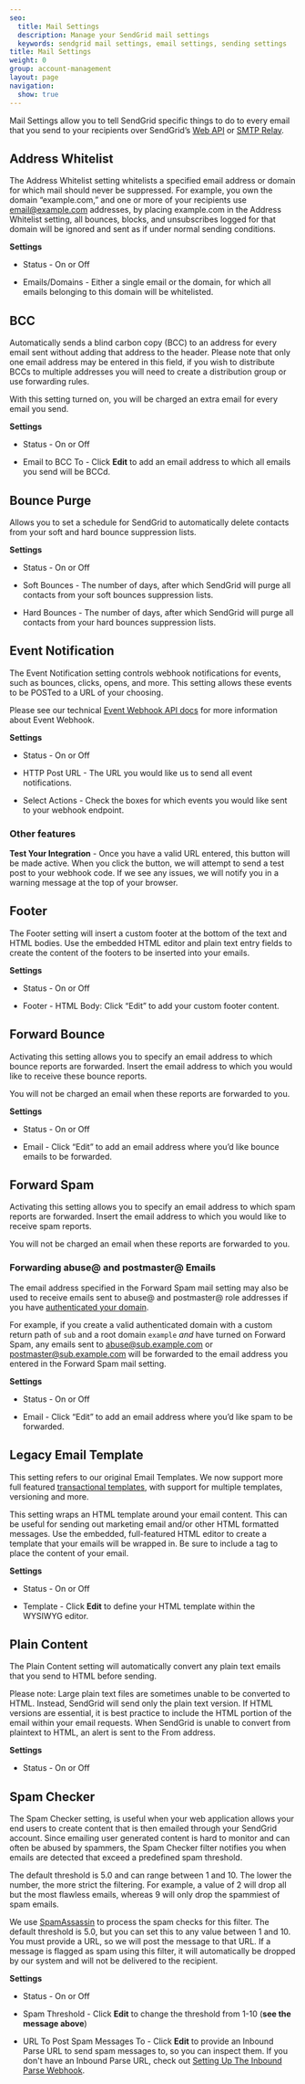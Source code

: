 ```yaml
---
seo:
  title: Mail Settings
  description: Manage your SendGrid mail settings
  keywords: sendgrid mail settings, email settings, sending settings
title: Mail Settings
weight: 0
group: account-management
layout: page
navigation:
  show: true
---
```


Mail Settings allow you to tell SendGrid specific things to do to every email that you send to your recipients over SendGrid’s [Web API](https://sendgrid.com/docs/Web_API/mail/) or [SMTP Relay]({{root_url}}/glossary/smtp-relay/).

## 	Address Whitelist
 	
The Address Whitelist setting whitelists a specified email address or domain for which mail should never be suppressed. For example, you own the domain “example.com,” and one or more of your recipients use email@example.com addresses, by placing example.com in the Address Whitelist setting, all bounces, blocks, and unsubscribes logged for that domain will be ignored and sent as if under normal sending conditions.

**Settings**
 	
* Status - On or Off

* Emails/Domains - Either a single email or the domain, for which all emails belonging to this domain will be whitelisted.

## 	BCC
 	
Automatically sends a blind carbon copy (BCC) to an address for every email sent without adding that address to the header. Please note that only one email address may be entered in this field, if you wish to distribute BCCs to multiple addresses you will need to create a distribution group or use forwarding rules.

<call-out type="warning">

With this setting turned on, you will be charged an extra email for every email you send.

</call-out>

 **Settings**
 	
* Status - On or Off

* Email to BCC To - Click **Edit** to add an email address to which all emails you send will be BCCd.

## 	Bounce Purge
 	
Allows you to set a schedule for SendGrid to automatically delete contacts from your soft and hard bounce suppression lists.

**Settings**
 	
* Status - On or Off

* Soft Bounces - The number of days, after which SendGrid will purge all contacts from your soft bounces suppression lists.

* Hard Bounces - The number of days, after which SendGrid will purge all contacts from your hard bounces suppression lists.

## 	Event Notification
 	
The Event Notification setting controls webhook notifications for events, such as bounces, clicks, opens, and more. This setting allows these events to be POSTed to a URL of your choosing.

Please see our technical [Event Webhook API docs]({{root_url}}/for-developers/tracking-events/getting-started-event-webhook/) for more information about Event Webhook.

**Settings**
 	
* Status - On or Off

* HTTP Post URL - The URL you would like us to send all event notifications.

* Select Actions - Check the boxes for which events you would like sent to your webhook endpoint.

 ### 	Other features
 	
**Test Your Integration** - Once you have a valid URL entered, this button will be made active. When you click the button, we will attempt to send a test post to your webhook code. If we see any issues, we will notify you in a warning message at the top of your browser.

## 	Footer
 	
The Footer setting will insert a custom footer at the bottom of the text and HTML bodies. Use the embedded HTML editor and plain text entry fields to create the content of the footers to be inserted into your emails.

 **Settings**
 	
* Status - On or Off

* Footer - HTML Body: Click “Edit” to add your custom footer content.

## 	Forward Bounce
 	
Activating this setting allows you to specify an email address to which bounce reports are forwarded. Insert the email address to which you would like to receive these bounce reports.

<call-out>

You will not be charged an email when these reports are forwarded to you.

</call-out>

**Settings**
 	
* Status - On or Off

* Email - Click “Edit” to add an email address where you’d like bounce emails to be forwarded.

## 	Forward Spam
 	
Activating this setting allows you to specify an email address to which spam reports are forwarded. Insert the email address to which you would like to receive spam reports.

<call-out>

You will not be charged an email when these reports are forwarded to you.

</call-out>


 ### 	Forwarding abuse@ and postmaster@ Emails
 	
The email address specified in the Forward Spam mail setting may also be used to receive emails sent to abuse@ and postmaster@ role addresses if you have [authenticated your domain]({{root_url}}/help-support/sending-email/how-to-set-up-domain-authentication/).

For example, if you create a valid authenticated domain with a custom return path of `sub` and a root domain `example` *and* have turned on Forward Spam, any emails sent to abuse@sub.example.com or postmaster@sub.example.com will be forwarded to the email address you entered in the Forward Spam mail setting.

**Settings**
 	
* Status - On or Off

* Email - Click “Edit” to add an email address where you’d like spam to be forwarded.

## 	Legacy Email Template
 	
<call-out type="warning">

This setting refers to our original Email Templates. We now support more full featured [transactional templates]({{root_url}}/help-support/sending-email/how-to-send-an-email-with-dynamic-transactional-templates/), with support for multiple templates, versioning and more.

</call-out>

This setting wraps an HTML template around your email content. This can be useful for sending out marketing email and/or other HTML formatted messages. Use the embedded, full-featured HTML editor to create a template that your emails will be wrapped in. Be sure to include a tag to place the content of your email.

**Settings**
 	
* Status - On or Off

* Template - Click **Edit** to define your HTML template within the WYSIWYG editor.

## 	Plain Content
 	
The Plain Content setting will automatically convert any plain text emails that you send to HTML before sending.

<call-out>

Please note: Large plain text files are sometimes unable to be converted to HTML. Instead, SendGrid will send only the plain text version. If HTML versions are essential, it is best practice to include the HTML portion of the email within your email requests. When SendGrid is unable to convert from plaintext to HTML, an alert is sent to the From address.

</call-out>

**Settings**
 	
* Status - On or Off

## 	Spam Checker
 	
The Spam Checker setting, is useful when your web application allows your end users to create content that is then emailed through your SendGrid account. Since emailing user generated content is hard to monitor and can often be abused by spammers, the Spam Checker filter notifies you when emails are detected that exceed a predefined spam threshold.

<call-out type="warning">

The default threshold is 5.0 and can range between 1 and 10. The lower the number, the more strict the filtering. For example, a value of 2 will drop all but the most flawless emails, whereas 9 will only drop the spammiest of spam emails.

</call-out>

We use [SpamAssassin](http://spamassassin.apache.org/full/3.4.x/doc/Mail_SpamAssassin_Conf.html#scoring_options) to process the spam checks for this filter. The default threshold is 5.0, but you can set this to any value between 1 and 10. You must provide a URL, so we will post the message to that URL. If a message is flagged as spam using this filter, it will automatically be dropped by our system and will not be delivered to the recipient.

**Settings**
 	
* Status - On or Off

* Spam Threshold - Click **Edit** to change the threshold from 1-10 (**see the message above**)

* URL To Post Spam Messages To - Click **Edit** to provide an Inbound Parse URL to send spam messages to, so you can inspect them. If you don't have an Inbound Parse URL, check out [Setting Up The Inbound Parse Webhook]({{root_url}}/for-developers/parsing-email/inbound-email/).
